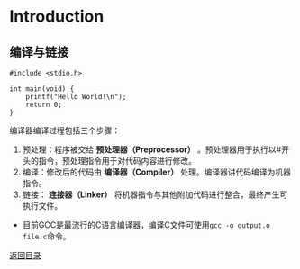 # Introduction

## 编译与链接
```
#include <stdio.h>

int main(void) {
    printf("Hello World!\n");
    return 0;
}
```
编译器编译过程包括三个步骤：

1. 预处理：程序被交给 __预处理器（Preprocessor）__ 。预处理器用于执行以#开头的指令，预处理指令用于对代码内容进行修改。
2. 编译：修改后的代码由 __编译器（Compiler）__ 处理。编译器讲代码编译为机器指令。
3. 链接： __连接器（Linker）__ 将机器指令与其他附加代码进行整合，最终产生可执行文件。

* 目前GCC是最流行的C语言编译器，编译C文件可使用`gcc -o output.o file.c`命令。 

[返回目录](../CONTENTS.md)